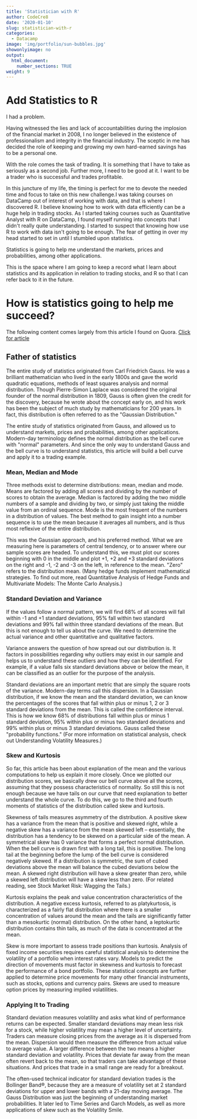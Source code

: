 ```yaml
---
title: 'Statistician with R'
author: CodeCre8
date: '2020-01-10'
slug: statistician-with-r
categories:
  - Datacamp
image: 'img/portfolio/sun-bubbles.jpg'
showonlyimage: no
output: 
  html_document:
    number_sections: TRUE
weight: 9
---
```


# Add Statistics to R

I had a problem.  

Having witnessed the lies and lack of accountabilities during the implosion of the financial market in 2008, I no longer believed in the existence of professionalism and integrity in the financial industry. The sceptic in me has decided the role of keeping and growing my own hard-earned savings has to be a personal one.
<!--more-->

With the role comes the task of trading. It is something that I have to take as seriously as a second job. Further more, I need to be good at it. I want to be a trader who is successful and trades profitable.  

In this juncture of my life, the timing is perfect for me to devote the needed time and focus to take on this new challenge.I was taking courses on DataCamp out of interest of working with data, and that is where I discovered R. I believe knowing how to work with data efficiently can be a huge help in trading stocks. As I started taking courses such as Quantitative Analyst with R on DataCamp, I found myself running into concepts that I didn't really quite understanding. I started to suspect that knowing how use R to work with data isn't going to be enough. The fear of getting in over my head started to set in until I stumbled upon statistics.

Statistics is going to help me understand the markets, prices and probabilities, among other applications.

This is the space where I am going to keep a record what I learn about statistics and its application in relation to trading stocks, and R so that I can refer back to it in the future. 

# How is statistics going to help me succeed?
The following content comes largely from this article I found on Quora.
[Click for article](https://www.quora.com/How-can-statistics-be-used-in-trading)

## Father of statistics
The entire study of statistics originated from Carl Friedrich Gauss. He was a brilliant mathematician who lived in the early 1800s and gave the world quadratic equations, methods of least squares analysis and normal distribution. Though Pierre-Simon Laplace was considered the original founder of the normal distribution in 1809, Gauss is often given the credit for the discovery, because he wrote about the concept early on, and his work has been the subject of much study by mathematicians for 200 years. In fact, this distribution is often referred to as the "Gaussian Distribution."

The entire study of statistics originated from Gauss, and allowed us to understand markets, prices and probabilities, among other applications. Modern-day terminology defines the normal distribution as the bell curve with "normal" parameters. And since the only way to understand Gauss and the bell curve is to understand statistics, this article will build a bell curve and apply it to a trading example.

### Mean, Median and Mode

Three methods exist to determine distributions: mean, median and mode. Means are factored by adding all scores and dividing by the number of scores to obtain the average. Median is factored by adding the two middle numbers of a sample and dividing by two, or simply just taking the middle value from an ordinal sequence. Mode is the most frequent of the numbers in a distribution of values. The best method to gain insight into a number sequence is to use the mean because it averages all numbers, and is thus most reflexive of the entire distribution.

This was the Gaussian approach, and his preferred method. What we are measuring here is parameters of central tendency, or to answer where our sample scores are headed. To understand this, we must plot our scores beginning with 0 in the middle and plot +1, +2 and +3 standard deviations on the right and -1, -2 and -3 on the left, in reference to the mean. "Zero" refers to the distribution mean. (Many hedge funds implement mathematical strategies. To find out more, read Quantitative Analysis of Hedge Funds and Multivariate Models: The Monte Carlo Analysis.)

### Standard Deviation and Variance

If the values follow a normal pattern, we will find 68% of all scores will fall within -1 and +1 standard deviations, 95% fall within two standard deviations and 99% fall within three standard deviations of the mean. But this is not enough to tell us about the curve. We need to determine the actual variance and other quantitative and qualitative factors.

Variance answers the question of how spread out our distribution is. It factors in possibilities regarding why outliers may exist in our sample and helps us to understand these outliers and how they can be identified. For example, if a value falls six standard deviations above or below the mean, it can be classified as an outlier for the purpose of the analysis.

Standard deviations are an important metric that are simply the square roots of the variance. Modern-day terms call this dispersion. In a Gaussian distribution, if we know the mean and the standard deviation, we can know the percentages of the scores that fall within plus or minus 1, 2 or 3 standard deviations from the mean. This is called the confidence interval. This is how we know 68% of distributions fall within plus or minus 1 standard deviation, 95% within plus or minus two standard deviations and 99% within plus or minus 3 standard deviations. Gauss called these "probability functions." (For more information on statistical analysis, check out Understanding Volatility Measures.)

### Skew and Kurtosis

So far, this article has been about explanation of the mean and the various computations to help us explain it more closely. Once we plotted our distribution scores, we basically drew our bell curve above all the scores, assuming that they possess characteristics of normality. So still this is not enough because we have tails on our curve that need explanation to better understand the whole curve. To do this, we go to the third and fourth moments of statistics of the distribution called skew and kurtosis.

Skewness of tails measures asymmetry of the distribution. A positive skew has a variance from the mean that is positive and skewed right, while a negative skew has a variance from the mean skewed left – essentially, the distribution has a tendency to be skewed on a particular side of the mean. A symmetrical skew has 0 variance that forms a perfect normal distribution. When the bell curve is drawn first with a long tail, this is positive. The long tail at the beginning before the lump of the bell curve is considered negatively skewed. If a distribution is symmetric, the sum of cubed deviations above the mean will balance the cubed deviations below the mean. A skewed right distribution will have a skew greater than zero, while a skewed left distribution will have a skew less than zero. (For related reading, see Stock Market Risk: Wagging the Tails.)

Kurtosis explains the peak and value concentration characteristics of the distribution. A negative excess kurtosis, referred to as platykurtosis, is characterized as a fairly flat distribution where there is a smaller concentration of values around the mean and the tails are significantly fatter than a mesokurtic (normal) distribution. On the other hand, a leptokurtic distribution contains thin tails, as much of the data is concentrated at the mean.

Skew is more important to assess trade positions than kurtosis. Analysis of fixed income securities requires careful statistical analysis to determine the volatility of a portfolio when interest rates vary. Models to predict the direction of movements must factor in skewness and kurtosis to forecast the performance of a bond portfolio. These statistical concepts are further applied to determine price movements for many other financial instruments, such as stocks, options and currency pairs. Skews are used to measure option prices by measuring implied volatilities.

### Applying It to Trading

Standard deviation measures volatility and asks what kind of performance returns can be expected. Smaller standard deviations may mean less risk for a stock, while higher volatility may mean a higher level of uncertainty. Traders can measure closing prices from the average as it is dispersed from the mean. Dispersion would then measure the difference from actual value to average value. A larger difference between the two means a higher standard deviation and volatility. Prices that deviate far away from the mean often revert back to the mean, so that traders can take advantage of these situations. And prices that trade in a small range are ready for a breakout.

The often-used technical indicator for standard deviation trades is the Bollinger Band®, because they are a measure of volatility set at 2 standard deviations for upper and lower bands with a 21-day moving average. The Gauss Distribution was just the beginning of understanding market probabilities. It later led to Time Series and Garch Models, as well as more applications of skew such as the Volatility Smile.